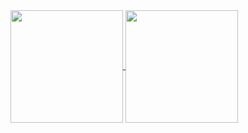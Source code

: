 <a href="https://github.com/anuraghazra/github-readme-stats">
  <img height=180 align="center" src="https://github-readme-stats.vercel.app/api?username=paulofelipere" />
</a>
<a href="https://github.com/paulofelipere/convoychat">
  <img height=180 align="center" src="https://github-readme-stats.vercel.app/api/top-langs?username=paulofelipere&layout=compact&langs_count=15&card_width=320" />
</a>
